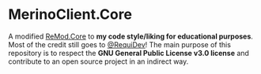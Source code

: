 # MerinoClient.Core
A modified [ReMod.Core](https://github.com/RequiDev/ReMod.Core) to **my code style/liking for educational purposes**. Most of the credit still goes to [@RequiDev](https://github.com/RequiDev)! The main purpose of this repository is to respect the **GNU General Public License v3.0 license** and contribute to an open source project in an indirect way.
